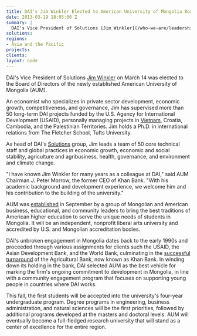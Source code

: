 ```yaml
---
title: DAI’s Jim Winkler Elected to American University of Mongolia Board of Directors
date: 2013-03-19 18:05:00 Z
summary: |
  DAI's Vice President of Solutions [Jim Winkler](/who-we-are/leadership/jim-winkler) on March 14 was elected to the Board of Directors of the newly established American University of Mongolia (AUM).
solutions:
regions:
- Asia and the Pacific
projects:
clients:
layout: node
---
```

DAI's Vice President of Solutions [Jim Winkler][1] on March 14 was elected to the Board of Directors of the newly established American University of Mongolia (AUM).

An economist who specializes in private sector development, economic growth, competitiveness, and governance, Jim has supervised more than 50 long-term DAI projects funded by the U.S. Agency for International Development (USAID), personally managing projects in [Vietnam][2], Croatia, Cambodia, and the Palestinian Territories. Jim holds a Ph.D. in international relations from The Fletcher School, Tufts University.

As head of DAI's [Solutions][3] group, Jim leads a team of 50 core technical staff and global practices in economic growth, economic and social stability, agriculture and agribusiness, health, governance, and environment and climate change.

"I have known Jim Winkler for many years as a colleague at DAI," said AUM Chairman J. Peter Morrow, the former CEO of Khan Bank. "With his academic background and development experience, we welcome him and his contribution to the building of the university."

AUM was [established][4] in September by a group of Mongolian and American business, educational, and community leaders to bring the best traditions of American higher education to serve the unique needs of students in Mongolia.  It will be an independent, nonprofit liberal arts university and accredited by U.S. and Mongolian accreditation bodies.

DAI's unbroken engagement in Mongolia dates back to the early 1990s and proceeded through various assignments for clients such the USAID, the Asian Development Bank, and the World Bank, culminating in the [successful turnaround][5] of the Agricultural Bank, now known as Khan Bank. In winding down its holding in the bank, DAI selected AUM as the best vehicle for marking the firm's ongoing commitment to development in Mongolia, in line with a community engagement program that focuses on supporting young people in countries where DAI works.

This fall, the first students will be accepted into the university's four-year undergraduate program. Degree programs in engineering, business administration, and natural sciences will be the first priorities, followed by additional programs developed at the masters and doctoral levels. AUM will eventually become a full-fledged research university that will stand as a center of excellence for the entire region.

[1]: /who-we-are/leadership/jim-winkler
[2]: /our-work/projects/vietnam-competitiveness-initiative-vnci
[3]: /our-work/the-solutions
[4]: /news-publications/news/dai-becomes-corporate-founder-american-university-mongolia
[5]: /our-work/projects/mongolia-khan-bank-bank-management-support
